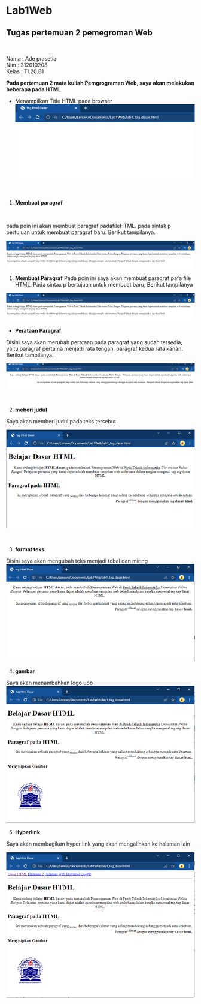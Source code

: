 # Lab1Web
##  Tugas pertemuan 2 pemegroman Web

<br>

Nama : Ade prasetia <br>
Nim : 312010208 <br>
Kelas : TI.20.B1    


**Pada pertemuan 2 mata kuliah Pemgrograman Web, saya akan melakukan beberapa pada HTML**

- Menampilkan Title HTML pada browser <br>
![Gambar Title HTML Dasar](pictures/titlehtml.PNG)

<br>

1. **Membuat paragraf**

 <br>

pada poin ini akan membuat paragraf padafileHTML. 
pada sintak p bertujuan untuk membuat paragraf baru. Berikut tampilanya. <br>

![Membuat Paragraf Baru](pictures/paragraf1.png)

1. **Membuat Paragraf**
Pada poin ini saya akan membuat paragraf pafa file HTML. Pada sintax p bertujuan untuk membuat baru, Berikut tampilanya

![Membuat Pragraf Baru](pictures/paragraf1.png)

- **Perataan Paragraf**


Disini saya akan merubah perataan pada paragraf yang sudah tersedia, yaitu paragraf pertama menjadi rata tengah, paragraf kedua rata kanan. Berikut tampilanya.

![Perataan Paragraf](pictures/perataan-paragraf.PNG)

<br>

2. **meberi judul**

Saya akan memberi judul pada teks tersebut

![format teks](pictures/judul.PNG)


<br>

3. **format teks**

Disini saya akan mengubah teks menjadi tebal dan miring
<br>
![format teks](pictures/formatteks.PNG)

4. **gambar**

Saya akan menambahkan logo upb
<br>
![gambar](pictures/gambar.PNG)

5. **Hyperlink**

Saya akan membagikan hyper link yang akan mengalihkan ke halaman lain
<br>

![Hyper link](pictures/link.PNG)